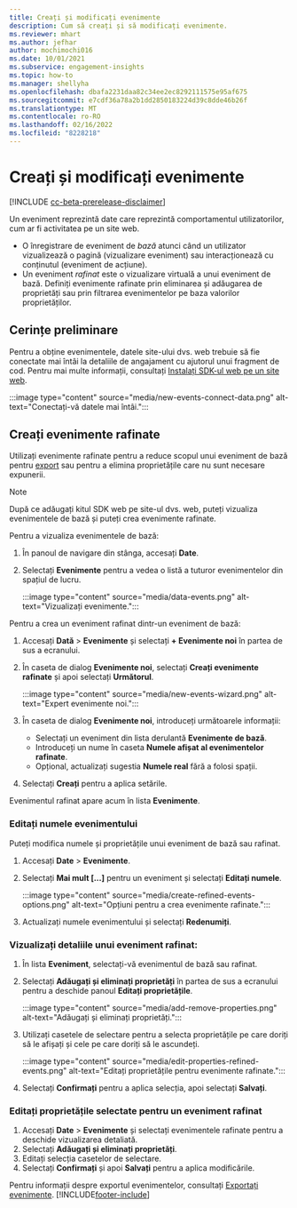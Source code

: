 ```yaml
---
title: Creați și modificați evenimente
description: Cum să creați și să modificați evenimente.
ms.reviewer: mhart
ms.author: jefhar
author: mochimochi016
ms.date: 10/01/2021
ms.subservice: engagement-insights
ms.topic: how-to
ms.manager: shellyha
ms.openlocfilehash: dbafa2231daa82c34ee2ec8292111575e95af675
ms.sourcegitcommit: e7cdf36a78a2b1dd2850183224d39c8dde46b26f
ms.translationtype: MT
ms.contentlocale: ro-RO
ms.lasthandoff: 02/16/2022
ms.locfileid: "8228218"
---
```

# <a name="create-and-modify-events"></a>Creați și modificați evenimente

[!INCLUDE [cc-beta-prerelease-disclaimer](includes/cc-beta-prerelease-disclaimer.md)]

Un eveniment reprezintă date care reprezintă comportamentul utilizatorilor, cum ar fi activitatea pe un site web.

- O înregistrare de eveniment de *bază* atunci când un utilizator vizualizează o pagină (vizualizare eveniment) sau interacționează cu conținutul (eveniment de acțiune).
- Un eveniment *rafinat* este o vizualizare virtuală a unui eveniment de bază. Definiți evenimente rafinate prin eliminarea și adăugarea de proprietăți sau prin filtrarea evenimentelor pe baza valorilor proprietăților.

## <a name="prerequisites"></a>Cerințe preliminare

Pentru a obține evenimentele, datele site-ului dvs. web trebuie să fie conectate mai întâi la detaliile de angajament cu ajutorul unui fragment de cod. Pentru mai multe informații, consultați [Instalați SDK-ul web pe un site web](instrument-website.md).

 :::image type="content" source="media/new-events-connect-data.png" alt-text="Conectați-vă datele mai întâi.":::

## <a name="create-refined-events"></a>Creați evenimente rafinate

Utilizați evenimente rafinate pentru a reduce scopul unui eveniment de bază pentru [export](export-events.md) sau pentru a elimina proprietățile care nu sunt necesare expunerii.

> [!NOTE]
> După ce adăugați kitul SDK web pe site-ul dvs. web, puteți vizualiza evenimentele de bază și puteți crea evenimente rafinate. 

Pentru a vizualiza evenimentele de bază:

1. În panoul de navigare din stânga, accesați **Date**.

1. Selectați **Evenimente** pentru a vedea o listă a tuturor evenimentelor din spațiul de lucru.

    :::image type="content" source="media/data-events.png" alt-text="Vizualizați evenimente.":::

Pentru a crea un eveniment rafinat dintr-un eveniment de bază: 

1. Accesați **Dată** > **Evenimente** și selectați **+ Evenimente noi** în partea de sus a ecranului.

1. În caseta de dialog **Evenimente noi**, selectați **Creați evenimente rafinate** și apoi selectați **Următorul**.
   
     :::image type="content" source="media/new-events-wizard.png" alt-text="Expert evenimente noi.":::
     
1. În caseta de dialog **Evenimente noi**, introduceți următoarele informații:

   - Selectați un eveniment din lista derulantă **Evenimente de bază**.
   - Introduceți un nume în caseta **Numele afișat al evenimentelor rafinate**.
   - Opțional, actualizați sugestia **Numele real** fără a folosi spații.

1. Selectați **Creați** pentru a aplica setările.

Evenimentul rafinat apare acum în lista **Evenimente**.

### <a name="edit-event-name"></a>Editați numele evenimentului

Puteți modifica numele și proprietățile unui eveniment de bază sau rafinat.

1. Accesați **Date** > **Evenimente**. 

1. Selectați **Mai mult [...]** pentru un eveniment și selectați **Editați numele**.
    
     :::image type="content" source="media/create-refined-events-options.png" alt-text="Opțiuni pentru a crea evenimente rafinate.":::

3. Actualizați numele evenimentului și selectați **Redenumiți**.

### <a name="view-the-details-of-a-refined-event"></a>Vizualizați detaliile unui eveniment rafinat:

1. În lista **Eveniment**, selectați-vă evenimentul de bază sau rafinat. 

1. Selectați **Adăugați și eliminați proprietăți** în partea de sus a ecranului pentru a deschide panoul **Editați proprietățile**. 

     :::image type="content" source="media/add-remove-properties.png" alt-text="Adăugați și eliminați proprietăți.":::

1. Utilizați casetele de selectare pentru a selecta proprietățile pe care doriți să le afișați și cele pe care doriți să le ascundeți. 

   :::image type="content" source="media/edit-properties-refined-events.png" alt-text="Editați proprietățile pentru evenimente rafinate.":::

1. Selectați **Confirmați** pentru a aplica selecția, apoi selectați **Salvați**.


### <a name="edit-selected-properties-for-a-refined-event"></a>Editați proprietățile selectate pentru un eveniment rafinat

1. Accesați **Date** > **Evenimente** și selectați evenimentele rafinate pentru a deschide vizualizarea detaliată.
1. Selectați **Adăugați și eliminați proprietăți**. 
1. Editați selecția casetelor de selectare.
1. Selectați **Confirmați** și apoi **Salvați** pentru a aplica modificările.

Pentru informații despre exportul evenimentelor, consultați [Exportați evenimente](export-events.md).
[!INCLUDE[footer-include](../includes/footer-banner.md)]
